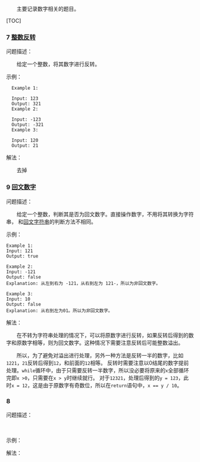 　　主要记录数字相关的题目。

[TOC]

### 7 [整数反转](../java/com/ckm/number/Solution7.java)
问题描述：

　　给定一个整数，将其数字进行反转。

示例：

```
  Example 1:
  
  Input: 123
  Output: 321
  Example 2:
  
  Input: -123
  Output: -321
  Example 3:
  
  Input: 120
  Output: 21
```

解法：

　　去掉

### 9 [回文数字](../java/com/ckm/number/Solution9.java)
问题描述：

　　给定一个整数，判断其是否为回文数字。直接操作数字，不用将其转换为字符串，
和[回文字符串](../java/com/ckm/string/Solution5.java)的判断方法不相同。

示例：

```
Example 1:
Input: 121
Output: true

Example 2:
Input: -121
Output: false
Explanation: 从左到右为 -121，从右到左为 121-，所以为非回文数字。

Example 3:
Input: 10
Output: false
Explanation: 从右到左为01。所以为非回文数字。
```

解法：

　　在不转为字符串处理的情况下，可以将原数字进行反转，如果反转后得到的数字和原数字相等，则为回文数字。这种情况下需要注意反转后可能整数溢出。

　　所以，为了避免对溢出进行处理，另外一种方法是反转一半的数字，比如`1221`，`21`反转后得到`12`，和前面的`12`相等。
反转时需要注意以0结尾的数字提前处理。`while`循环中，由于只需要反转一半数字，所以没必要将原来的`x`全部循环完即`x >0`，只需要在`x > y`时继续就行。
对于`12321`，处理后得到的`y = 123`，此时`x = 12`，这是由于原数字有奇数位，所以在`return`语句中，`x == y / 10`。

### 8 [](../java/com/ckm/number/Solution8.java)
问题描述：

　　

示例：


解法：

　　
